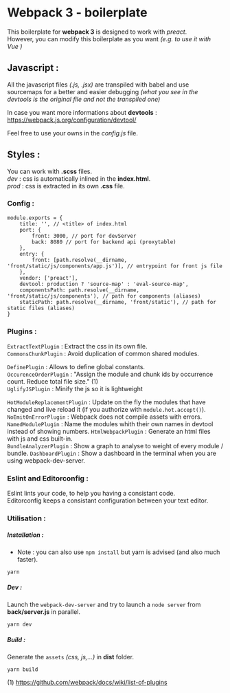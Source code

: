 # Webpack 3 - boilerplate

This boilerplate for **webpack 3** is designed to work with _preact_.    
However, you can modify this boilerplate as you want _(e.g. to use it with Vue )_    

## Javascript :

All the javascript files _(.js, .jsx)_ are transpiled with babel and use sourcemaps for a better and easier debugging _(what you see in the devtools is the original file and not the transpiled one)_

In case you want more informations about **devtools** : https://webpack.js.org/configuration/devtool/

Feel free to use your owns in the _config.js_ file.

## Styles :

You can work with **.scss** files.  
_dev_ : css is automatically inlined in the **index.html**.   
_prod_ : css is extracted in its own **.css** file.

### Config :

```
module.exports = {
    title: '', // <title> of index.html
    port: {
        front: 3000, // port for devServer
        back: 8080 // port for backend api (proxytable)
    },
    entry: {
        front: [path.resolve(__dirname, 'front/static/js/components/app.js')], // entrypoint for front js file
    },
    vendor: ['preact'],
    devtool: production ? 'source-map' : 'eval-source-map',
    componentsPath: path.resolve(__dirname, 'front/static/js/components'), // path for components (aliases)
    staticPath: path.resolve(__dirname, 'front/static'), // path for static files (aliases)
}
```

### Plugins :

`ExtractTextPlugin` : Extract the css in its own file.    
`CommonsChunkPlugin` : Avoid duplication of common shared modules.

`DefinePlugin` : Allows to define global constants.    
`OccurenceOrderPlugin` : "Assign the module and chunk ids by occurrence count. Reduce total file size." (1)    
`UglifyJSPlugin` : Minify the js so it is lightweight

`HotModuleReplacementPlugin` : Update on the fly the modules that have changed and live reload it (if you authorize with `module.hot.accept()`).    
`NoEmitOnErrorPlugin` : Webpack does not compile assets with errors.     
`NamedModulePlugin` : Name the modules whith their own names in devtool instead of showing numbers.
`HtmlWebpackPlugin` : Generate an html files with js and css built-in.    
`BundleAnalyzerPlugin` : Show a graph to analyse to weight of every module / bundle.
`DashboardPlugin` : Show a dashboard in the terminal when you are using webpack-dev-server.

### Eslint and Editorconfig :

Eslint lints your code, to help you having a consistant code.    
Editorconfig keeps a consistant configuration between your text editor.

### Utilisation :


##### Installation :
- Note : you can also use `npm install` but yarn is advised (and also much faster).

```
yarn
```    

##### Dev :
Launch the `webpack-dev-server` and try to launch a `node server` from **back/server.js** in parallel.

```
yarn dev
```

##### Build :      
Generate the `assets` _(css, js,...)_ in **dist** folder.

```
yarn build
```

(1) https://github.com/webpack/docs/wiki/list-of-plugins
